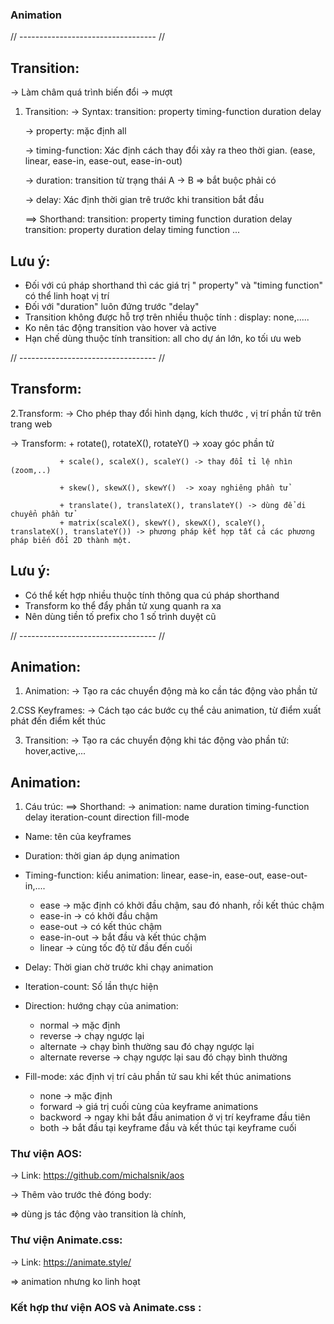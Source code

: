 ### Animation

// ---------------------------------- //

## Transition:

-> Làm châm quá trình biến đổi -> mượt

1. Transition:
   -> Syntax:
   transition: property timing-function duration delay

   -> property: mặc định all

   -> timing-function: Xác định cách thay đổi xảy ra theo thời gian. (ease, linear, ease-in, ease-out, ease-in-out)

   -> duration: transition từ trạng thái A -> B => bắt buộc phải có

   -> delay: Xác định thời gian trê trước khi transition bắt đầu

   ==> Shorthand:
   transition: property timing function duration delay
   transition: property duration delay timing function
   ...

## Lưu ý:

- Đối với cú pháp shorthand thì các giá trị " property" và "timing function" có thể linh hoạt vị trí
- Đối với "duration" luôn đứng trước "delay"
- Transition không được hỗ trợ trên nhiều thuộc tính : display: none,.....
- Ko nên tác động transition vào hover và active
- Hạn chế dùng thuộc tính transition: all cho dự án lớn, ko tối ưu web

// ---------------------------------- //

## Transform:

2.Transform:
-> Cho phép thay đổi hình dạng, kích thước , vị trí phần tử trên trang web

-> Transform: + rotate(), rotateX(), rotateY() -> xoay góc phần tử

               + scale(), scaleX(), scaleY() -> thay đổi tỉ lệ nhìn (zoom,..)

               + skew(), skewX(), skewY()  -> xoay nghiêng phần tử

               + translate(), translateX(), translateY() -> dùng để di chuyển phần tử
               + matrix(scaleX(), skewY(), skewX(), scaleY(), translateX(), translateY()) -> phương pháp kết hợp tất cả các phương pháp biến đổi 2D thành một.

## Lưu ý:

- Có thể kết hợp nhiều thuộc tính thông qua cú pháp shorthand
- Transform ko thể đẩy phần tử xung quanh ra xa
- Nên dùng tiền tố prefix cho 1 số trình duyệt cũ

// ---------------------------------- //

## Animation:

1. Animation:
   -> Tạo ra các chuyển động mà ko cần tác động vào phần tử

2.CSS Keyframes:
-> Cách tạo các bước cụ thể cảu animation, từ điểm xuất phát đến điểm kết thúc

3. Transition:
   -> Tạo ra các chuyển động khi tác động vào phần tử: hover,active,...

## Animation:

1. Cáu trúc:
   ==> Shorthand:
   -> animation: name duration timing-function delay iteration-count direction fill-mode

- Name: tên của keyframes

- Duration: thời gian áp dụng animation

- Timing-function: kiểu animation: linear, ease-in, ease-out, ease-out-in,....

  - ease -> mặc định có khởi đầu chậm, sau đó nhanh, rồi kết thúc chậm
  - ease-in -> có khởi đầu chậm
  - ease-out -> có kết thúc chậm
  - ease-in-out -> bắt đầu và kết thúc chậm
  - linear -> cùng tốc độ từ đầu đến cuối

- Delay: Thời gian chờ trước khi chạy animation

- Iteration-count: Số lần thực hiện

- Direction: hướng chạy của animation:

  - normal -> mặc định
  - reverse -> chạy ngược lại
  - alternate -> chạy bình thường sau đó chạy ngược lại
  - alternate reverse -> chạy ngược lại sau đó chạy bình thường

- Fill-mode: xác định vị trí cảu phần tử sau khi kết thúc animations
  - none -> mặc định
  - forward -> giá trị cuối cùng của keyframe animations
  - backword -> ngay khi bắt đầu animation ở vị trí keyframe đầu tiên
  - both -> bắt đầu tại keyframe đầu và kết thúc tại keyframe cuối

### Thư viện AOS:

-> Link: https://github.com/michalsnik/aos

  <!-- <link rel="stylesheet" href="https://unpkg.com/aos@next/dist/aos.css" /> -->

-> Thêm vào trước thẻ đóng body:

 <!-- <script src="https://unpkg.com/aos@next/dist/aos.js"></script>
  <script>
    AOS.init();
  </script> -->

=> dùng js tác động vào transition là chính,

### Thư viện Animate.css:

-> Link: https://animate.style/

 <!-- <link
    rel="stylesheet"
    href="https://cdnjs.cloudflare.com/ajax/libs/animate.css/4.1.1/animate.min.css"
  /> -->

=> animation nhưng ko linh hoạt

### Kết hợp thư viện AOS và Animate.css :
